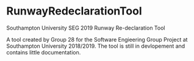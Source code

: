 # RunwayRedeclarationTool
Southampton University SEG 2019 Runway Re-declaration Tool

A tool created by Group 28 for the Software Engieering Group Project at Southampton University 2018/2019. The tool is still in devlopement and contains little documentation. 
